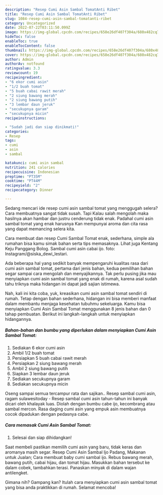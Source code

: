 ```yaml
---
description: "Resep Cumi Asin Sambal TomatAnti Ribet"
title: "Resep Cumi Asin Sambal TomatAnti Ribet"
slug: 1084-resep-cumi-asin-sambal-tomatanti-ribet
category: Uncategorized
date: 2022-07-22T03:11:50.099Z
image: https://img-global.cpcdn.com/recipes/658e26df407f304a/680x482cq70/cumi-asin-sambal-tomat-foto-resep-utama.jpg
hideToc: false
enableToc: true
enableTocContent: false
thumbnail: https://img-global.cpcdn.com/recipes/658e26df407f304a/680x482cq70/cumi-asin-sambal-tomat-foto-resep-utama.jpg
cover: https://img-global.cpcdn.com/recipes/658e26df407f304a/680x482cq70/cumi-asin-sambal-tomat-foto-resep-utama.jpg
author: Admin
authorAv: notfound
ratingvalue: 3.3
reviewcount: 19
recipeingredient:
- "6 ekor cumi asin"
- "1/2 buah tomat"
- "5 buah cabai rawit merah"
- "2 siung bawang merah"
- "2 siung bawang putih"
- "3 lembar daun jeruk"
- "secukupnya garam"
- "secukupnya micin"
recipeinstructions:

- "Sudah jadi dan siap dinikmati!"
categories:
- Resep
tags:
- cumi
- asin
- sambal

katakunci: cumi asin sambal 
nutrition: 241 calories
recipecuisine: Indonesian
preptime: "PT35M"
cooktime: "PT44M"
recipeyield: "2"
recipecategory: Dinner

---
```



Sedang mencari ide resep cumi asin sambal tomat yang menggugah selera? Cara membuatnya sangat tidak susah. Tapi Kalau salah mengolah maka hasilnya akan hambar dan justru cenderung tidak enak. Padahal cumi asin sambal tomat yang enak harusnya Kan mempunyai aroma dan cita rasa yang dapat memancing selera kita.


Cara membuat dan resep Cumi Sambal Tomat enak, sederhana, simple ala rumahan bisa kamu simak bahan serta tips memasaknya. Lihat juga Kentang Keju Panggang Bolog. Sambal cumi asin cabai ijo. foto: Instagram/@siska_dewi_lestari.

Ada beberapa hal yang sedikit banyak mempengaruhi kualitas rasa dari cumi asin sambal tomat, pertama dari jenis bahan, kedua pemilihan bahan segar sampai cara mengolah dan menyajikannya. Tak perlu pusing jika mau menyiapkan cumi asin sambal tomat yang enak di rumah, karena asal sudah tahu triknya maka hidangan ini dapat jadi sajian istimewa.


Nah, kali ini kita coba, yuk, kreasikan cumi asin sambal tomat sendiri di rumah. Tetap dengan bahan sederhana, hidangan ini bisa memberi manfaat dalam membantu menjaga kesehatan tubuhmu sekeluarga. Kamu bisa menyiapkan Cumi Asin Sambal Tomat menggunakan 8 jenis bahan dan 0 tahap pembuatan. Berikut ini langkah-langkah untuk menyiapkan hidangannya.

<!--inarticleads1-->

##### Bahan-bahan dan bumbu yang diperlukan dalam menyiapkan Cumi Asin Sambal Tomat:

1. Sediakan 6 ekor cumi asin
1. Ambil 1/2 buah tomat
1. Persiapkan 5 buah cabai rawit merah
1. Persiapkan 2 siung bawang merah
1. Ambil 2 siung bawang putih
1. Siapkan 3 lembar daun jeruk
1. Sediakan secukupnya garam
1. Sediakan secukupnya micin


Oseng sampai semua tercampur rata dan sajikan.. Resep sambal cumi asin, ragam sulawesitoday - Resep sambal cumi asin tahun-tahun ini banyak dicari oleh khalayak luas. Diolah dengan bumbu cabe ijo, kecombrang atau sambal mercon. Rasa daging cumi asin yang empuk asin membuatnya cocok dipadukan dengan pedasnya cabe. 

<!--inarticleads2-->

##### Cara memasak Cumi Asin Sambal Tomat:


1. Selesai dan siap dihidangkan!

Saat membeli pastikan memilih cumi asin yang baru, tidak keras dan aromanya masih segar. Resep Cumi Asin Sambal Ijo Padang, Makanan untuk Jualan; Cara membuat baby cumi sambal ijo. Rebus bawang merah, bawang putih, cabai hijau, dan tomat hijau. Masukkan bahan tersebut ke dalam cobek, tambahkan terasi. Panaskan minyak di dalam wajan antilengket. 

Gimana nih? Gampang kan? Itulah cara menyiapkan cumi asin sambal tomat yang bisa anda praktikkan di rumah. Selamat mencoba!
